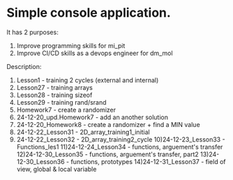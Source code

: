 # Simple console application.
It has 2 purposes:
1) Improve programming skills for mi_pit
2) Improve CI/CD skills as a devops engineer for dm_mol


Description:
1) Lesson1 - training 2 cycles (external and internal)
2) Lesson27 - training arrays
3) Lesson28 - training sizeof
4) Lesson29 - training rand/srand
5) Homework7 - create a randomizer
6) 24-12-20_upd.Homework7 - add an another solution
7) 24-12-20_Homework8 - create a randomizer + find a MIN value
8) 24-12-22_Lesson31 - 2D_array_training1_initial
9) 24-12-22_Lesson32 - 2D_array_training2_cycle
10)24-12-23_Lesson33 - Functions_les1
11)24-12-24_Lesson34 - functions, arguement's transfer
12)24-12-30_Lesson35 - functions, arguement's transfer, part2
13)24-12-30_Lesson36 - functions, prototypes
14)24-12-31_Lesson37 - field of view, global & local variable
